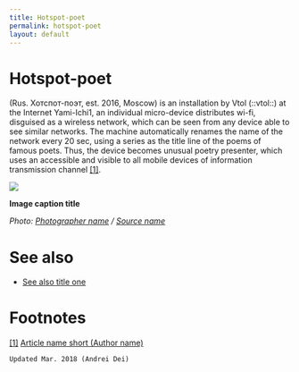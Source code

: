 ```yaml
---
title: Hotspot-poet
permalink: hotspot-poet
layout: default
---
```




# Hotspot-poet


(Rus. Хотспот-поэт, est. 2016, Moscow) is an installation by Vtol (::vtol::) at the Internet Yami-Ichi1, an individual micro-device distributes wi-fi, disguised as a wireless network, which can be seen from any device able to see similar networks. The machine automatically renames the name of the network every 20 sec, using a series as the title line of the poems of famous poets. Thus, the device becomes unusual poetry presenter, which uses an accessible and visible to all mobile devices of information transmission channel <span id="a1">[\[1\]](#f1)</span>.

![](/encyclopedia/images/image-name.jpg)

**Image caption title**

*Photo: [Photographer name](/photographer-name-page) / [Source name](/source-name-page)*

# See also

+ [See also title one](page-template)

# Footnotes

[[1]](#a1) <span id="f1"></span> [Article name short (Author name)](http://example.net/article)

`Updated Mar. 2018 (Andrei Dei)`
